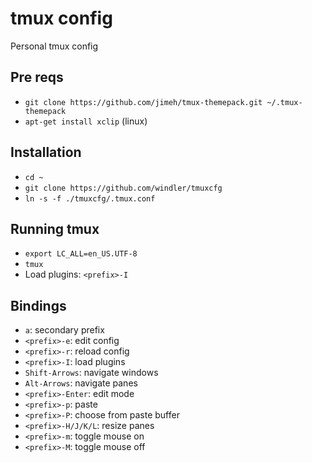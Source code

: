 # tmux config
Personal tmux config

## Pre reqs
* `git clone https://github.com/jimeh/tmux-themepack.git ~/.tmux-themepack`
* `apt-get install xclip` (linux)

## Installation
* `cd ~`
* `git clone https://github.com/windler/tmuxcfg`
* `ln -s -f ./tmuxcfg/.tmux.conf`

## Running tmux
* `export LC_ALL=en_US.UTF-8`
* `tmux`
* Load plugins: `<prefix>-I`

## Bindings
* `a`: secondary prefix
* `<prefix>-e`: edit config
* `<prefix>-r`: reload config
* `<prefix>-I`: load plugins
* `Shift-Arrows`: navigate windows
* `Alt-Arrows`: navigate panes
* `<prefix>-Enter`: edit mode
* `<prefix>-p`: paste
* `<prefix>-P`: choose from paste buffer
* `<prefix>-H/J/K/L`: resize panes
* `<prefix>-m`: toggle mouse on
* `<prefix>-M`: toggle mouse off
